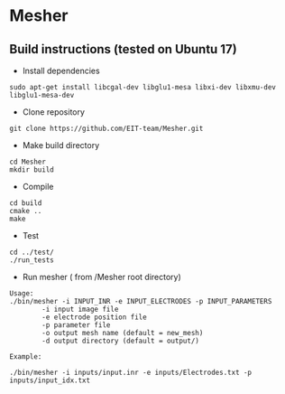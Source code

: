 # Mesher
## Build instructions (tested on Ubuntu 17)

* Install dependencies
```
sudo apt-get install libcgal-dev libglu1-mesa libxi-dev libxmu-dev libglu1-mesa-dev
```

* Clone repository
```
git clone https://github.com/EIT-team/Mesher.git
```

* Make build directory
```
cd Mesher
mkdir build
```
* Compile
```
cd build
cmake ..
make
```

* Test
```
cd ../test/
./run_tests
```

* Run mesher ( from /Mesher root directory)
```
Usage:
./bin/mesher -i INPUT_INR -e INPUT_ELECTRODES -p INPUT_PARAMETERS
        -i input image file
        -e electrode position file
        -p parameter file
        -o output mesh name (default = new_mesh)
        -d output directory (default = output/)
        
Example:

./bin/mesher -i inputs/input.inr -e inputs/Electrodes.txt -p inputs/input_idx.txt
```
